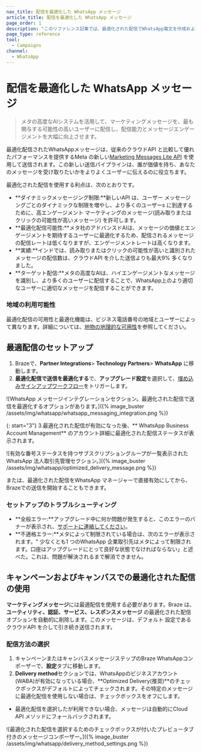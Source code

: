 ```yaml
---
nav_title: 配信を最適化した WhatsApp メッセージ
article_title: 配信を最適化した WhatsApp メッセージ
page_order: 1
description: "このリファレンス記事では、最適化された配信でWhatsApp電文を作成および作成するステップについて説明します。"
page_type: reference
tool:
  - Campaigns
channel:
  - WhatsApp
---
```


# 配信を最適化した WhatsApp メッセージ

> メタの高度なAIシステムを活用して、マーケティングメッセージを、最も関与する可能性の高いユーザーに配信し、配信能力とメッセージエンゲージメントを大幅に向上させます。

最適化配信されたWhatsAppメッセージは、従来のクラウドAPI と比較して優れたパフォーマンスを提供するMeta の新しい[Marketing Messages Lite API](https://developers.facebook.com/docs/whatsapp/marketing-messages-lite-api/) を使用して送信されます。この新しい送信パイプラインは、誰が価値を持ち、あなたのメッセージを受け取りたいかをよりよくユーザーに伝えるのに役立ちます。

最適化された配信を使用する利点は、次のとおりです。

- **ダイナミックメッセージング制限:**新しいAPI は、ユーザー メッセージングごとのダイナミックな制限を増やし、より多くのユーザーs に到達するために、高エンゲージメント マーケティングのメッセージ(読み取りまたはクリックの可能性が高いメッセージ) を許可します。
- **最適化配信可能性:**メタ社のアドバンスドAIは、メッセージの価値とエンゲージメントを期待するユーザーに最適化するため、配信されるメッセージの配信レートは低くなりますが、エンゲージメントレートは高くなります。 
- **実績:**インドでは、読み取りまたはクリックの可能性が高いと識別されたメッセージの配信数は、クラウドAPI を介した送信よりも最大9% 多くなりました。
- **ターゲット配信:**メタの高度なAIは、ハイエンゲージメントなメッセージを識別し、より多くのユーザーに配信することで、WhatsApp上のより適切なユーザーに適切なメッセージを配信することができます。

### 地域の利用可能性

最適化配信の可用性と最適化機能は、ビジネス電話番号の地域とユーザーによって異なります。詳細については、[地物の地理的な可用性](https://developers.facebook.com/docs/whatsapp/marketing-messages-lite-api/get-started#geographic-availability-of-features)を参照してください。 

## 最適配信のセットアップ

1. Brazeで、**Partner Integrations**> **Technology Partners**> **WhatsApp** に移動します。
2. **最適化配信で送信を最適化する**で、**アップグレード設定**を選択して、[埋め込みサインアップワークフロー]({{site.baseurl}}/user_guide/message_building_by_channel/whatsapp/overview/embedded_signup/)をトリガーします。

\![WhatsApp メッセージインテグレーションセクション。最適化された配信で送信を最適化するオプションがあります。]({% image_buster /assets/img/whatsapp/whatsapp_messaging_integration.png %})

{: start="3"}
3\.最適化された配信が有効になった後、** WhatsApp Business Account Management** のアカウント詳細に最適化された配信ステータスが表示されます。

\![有効な番号ステータスを持つサブスクリプショングループが一覧表示されたWhatsApp 法人取引先管理セクション。]({% image_buster /assets/img/whatsapp/optimized_delivery_message.png %})

または、最適化された配信をWhatsApp マネージャーで直接有効にしてから、Brazeでの送信を開始することもできます。

### セットアップのトラブルシューティング

- **全般エラー:**アップグレード中に何か問題が発生すると、このエラーのバナーが表示され、[サポートに連絡してください]({{site.baseurl}}/braze_support/)。
- **不適格エラー:**メタによって制限されている場合は、次のエラーが表示されます。" 少なくとも1 つのWhatsApp 企業取引先はメタによって制限されます。口座はアップグレードにとって良好な状態でなければならない」と述べた。これは、問題が解決されるまで解消できません。

## キャンペーンおよびキャンバスでの最適化された配信の使用

**マーケティングメッセージ**には最適配信を使用する必要があります。Braze は、**ユーティリティ、認証、サービス、レスポンスメッセージ** の最適化された配信オプションを自動的に削除します。このメッセージは、デフォルト 設定であるクラウドAPI を介して引き続き送信されます。 

### 配信方法の選択

1. キャンペーンまたはキャンバスメッセージステップのBraze WhatsAppコンポーザーで、**設定**タブに移動します。
2. **Delivery method**セクションでは、WhatsAppのビジネスアカウント(WABA)が有効になっている場合、**Optimized Delivery(推奨)**のチェックボックスがデフォルトによってチェックされます。その特定のメッセージに最適化配信を使用しない場合は、チェックボックスをオフにします。
- 最適化配信を選択したが利用できない場合、メッセージは自動的にCloud API メソッドにフォールバックされます。

\![最適化された配信を選択するためのチェックボックスが付いたプレビュータブ付きのメッセージコンポーザー。]({% image_buster /assets/img/whatsapp/delivery_method_settings.png %})